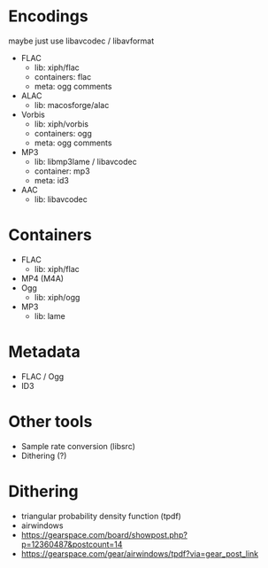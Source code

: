 # Encodings

maybe just use libavcodec / libavformat

- FLAC
  - lib: xiph/flac
  - containers: flac
  - meta: ogg comments
- ALAC
  - lib: macosforge/alac
- Vorbis
  - lib: xiph/vorbis
  - containers: ogg
  - meta: ogg comments
- MP3
  - lib: libmp3lame / libavcodec
  - container: mp3
  - meta: id3
- AAC
  - lib: libavcodec

# Containers

- FLAC
  - lib: xiph/flac
- MP4 (M4A)
- Ogg
  - lib: xiph/ogg
- MP3
  - lib: lame

# Metadata

- FLAC / Ogg
- ID3

# Other tools

- Sample rate conversion (libsrc)
- Dithering (?)

# Dithering

- triangular probability density function (tpdf)
- airwindows
- https://gearspace.com/board/showpost.php?p=12360487&postcount=14
- https://gearspace.com/gear/airwindows/tpdf?via=gear_post_link